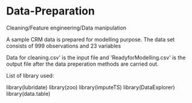 # Data-Preparation
Cleaning/Feature engineering/Data manipulation

A sample CRM data is prepared for modelling purpose.
The data set consists of 999 observations and 23 variables

Data for cleaning.csv' is the input file and 'ReadyforModelling.csv' is the output file after the data preperation methods are carried out.

List of library used:

library(lubridate)
library(zoo)
library(imputeTS)
library(DataExplorer)
library(data.table)

